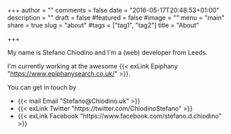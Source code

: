 +++
author = ""
comments = false
date = "2016-05-17T20:48:53+01:00"
description = ""
draft = false
#featured = false
#image = ""
menu = "main"
share = true
slug = "about"
#tags = ["tag1", "tag2"]
title = "About"

+++

My name is Stefano Chiodino and I'm a (web) developer from <i class="icon-location"></i> Leeds.

I'm currently working at the awesome {{< exLink Epiphany "https://www.epiphanysearch.co.uk/" >}}.

You can get in touch by

<ul>
<li>{{< mail Email "Stefano@Chiodino.uk" >}}</li>
<li>{{< exLink Twitter "https://twitter.com/ChiodinoStefano" >}}</li>
<li>{{< exLink Facebook "https://www.facebook.com/stefano.d.chiodino" >}}</li>
</ul>